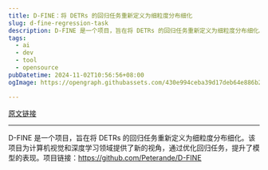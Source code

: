 ```yaml
---
title: D-FINE：将 DETRs 的回归任务重新定义为细粒度分布细化
slug: d-fine-regression-task
description: D-FINE 是一个项目，旨在将 DETRs 的回归任务重新定义为细粒度分布细化。该项目为计算机视觉和深度学习领域提供了新的视角，通过优化回归任务，提升了模型的表现。项目链接：
tags:
  - ai
  - dev
  - tool
  - opensource
pubDatetime: 2024-11-02T10:56:56+08:00
ogImage: https://opengraph.githubassets.com/430e994ceba39d17deb64e886b2bb83b358a5adb0d03d1a1880020674859619d/Peterande/D-FINE

---
```


[原文链接](https://github.com/Peterande/D-FINE?tab=readme-ov-file)

---

D-FINE 是一个项目，旨在将 DETRs 的回归任务重新定义为细粒度分布细化。该项目为计算机视觉和深度学习领域提供了新的视角，通过优化回归任务，提升了模型的表现。项目链接：https://github.com/Peterande/D-FINE

